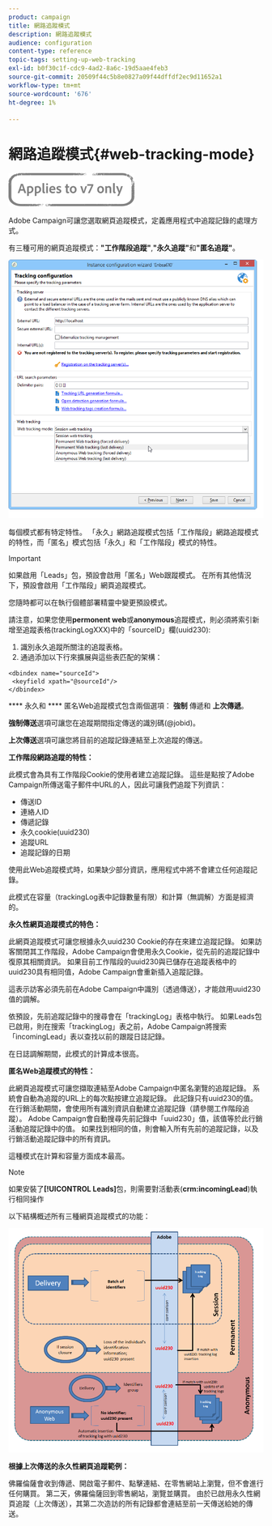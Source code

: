 ```yaml
---
product: campaign
title: 網路追蹤模式
description: 網路追蹤模式
audience: configuration
content-type: reference
topic-tags: setting-up-web-tracking
exl-id: b0f30c1f-cdc9-4ad2-8a6c-19d5aae4feb3
source-git-commit: 20509f44c5b8e0827a09f44dffdf2ec9d11652a1
workflow-type: tm+mt
source-wordcount: '676'
ht-degree: 1%

---
```


# 網路追蹤模式{#web-tracking-mode}

![](../../assets/v7-only.svg)

Adobe Campaign可讓您選取網頁追蹤模式，定義應用程式中追蹤記錄的處理方式。

有三種可用的網頁追蹤模式：**&quot;工作階段追蹤&quot;**,**&quot;永久追蹤&quot;**&#x200B;和&#x200B;**&quot;匿名追蹤&quot;**。

![](assets/s_ncs_install_deployment_wiz_tracking_mode.png)

每個模式都有特定特性。 「永久」網路追蹤模式包括「工作階段」網路追蹤模式的特性，而「匿名」模式包括「永久」和「工作階段」模式的特性。

>[!IMPORTANT]
>
>如果啟用「Leads」包，預設會啟用「匿名」Web跟蹤模式。 在所有其他情況下，預設會啟用「工作階段」網頁追蹤模式。
>
>您隨時都可以在執行個體部署精靈中變更預設模式。

請注意，如果您使用&#x200B;**permonent web**&#x200B;或&#x200B;**anonymous**&#x200B;追蹤模式，則必須將索引新增至追蹤表格(trackingLogXXX)中的「sourceID」欄(uuid230):

1. 識別永久追蹤所關注的追蹤表格。
1. 通過添加以下行來擴展與這些表匹配的架構：

```
<dbindex name="sourceId">
 <keyfield xpath="@sourceId"/>
</dbindex>
```

**** 永久和 **** 匿名Web追蹤模式包含兩個選項： **強制** 傳遞和 **上次傳遞**。

**強制傳送**&#x200B;選項可讓您在追蹤期間指定傳送的識別碼(@jobid)。

**上次傳送**&#x200B;選項可讓您將目前的追蹤記錄連結至上次追蹤的傳送。

**工作階段網路追蹤的特性：**

此模式會為具有工作階段Cookie的使用者建立追蹤記錄。 這些是點按了Adobe Campaign所傳送電子郵件中URL的人，因此可讓我們追蹤下列資訊：

* 傳送ID
* 連絡人ID
* 傳遞記錄
* 永久cookie(uuid230)
* 追蹤URL
* 追蹤記錄的日期

使用此Web追蹤模式時，如果缺少部分資訊，應用程式中將不會建立任何追蹤記錄。

此模式在容量（trackingLog表中記錄數量有限）和計算（無調解）方面是經濟的。

**永久性網頁追蹤模式的特色：**

此網頁追蹤模式可讓您根據永久uuid230 Cookie的存在來建立追蹤記錄。 如果訪客關閉其工作階段，Adobe Campaign會使用永久Cookie，從先前的追蹤記錄中復原其相關資訊。 如果目前工作階段的uuid230與已儲存在追蹤表格中的uuid230具有相同值，Adobe Campaign會重新插入追蹤記錄。

這表示訪客必須先前在Adobe Campaign中識別（透過傳送），才能啟用uuid230值的調解。

依預設，先前追蹤記錄中的搜尋會在「trackingLog」表格中執行。 如果Leads包已啟用，則在搜索「trackingLog」表之前，Adobe Campaign將搜索「incomingLead」表以查找以前的跟蹤日誌記錄。

在日誌調解期間，此模式的計算成本很高。

**匿名Web追蹤模式的特性：**

此網頁追蹤模式可讓您擷取連結至Adobe Campaign中匿名瀏覽的追蹤記錄。 系統會自動為追蹤的URL上的每次點按建立追蹤記錄。 此記錄只有uuid230的值。 在行銷活動期間，會使用所有識別資訊自動建立追蹤記錄（請參閱工作階段追蹤）。 Adobe Campaign會自動搜尋先前記錄中「uuid230」值，該值等於此行銷活動追蹤記錄中的值。 如果找到相同的值，則會輸入所有先前的追蹤記錄，以及行銷活動追蹤記錄中的所有資訊。

這種模式在計算和容量方面成本最高。

>[!NOTE]
>
>如果安裝了&#x200B;**[!UICONTROL Leads]**&#x200B;包，則需要對活動表(**crm:incomingLead**)執行相同操作

以下結構概述所有三種網頁追蹤模式的功能：

![](assets/s_ncs_install_deployment_wiz_tracking_schema_mode.png)

**根據上次傳送的永久性網頁追蹤範例：**

佛羅倫薩會收到傳遞、開啟電子郵件、點擊連結、在零售網站上瀏覽，但不會進行任何購買。 第二天，佛羅倫薩回到零售網站，瀏覽並購買。 由於已啟用永久性網頁追蹤（上次傳送），其第二次造訪的所有記錄都會連結至前一天傳送給她的傳送。
